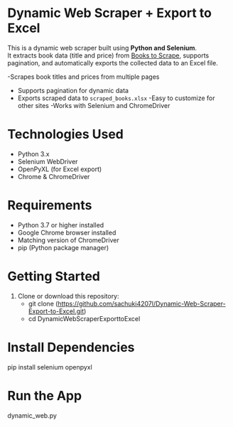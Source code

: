 # Dynamic Web Scraper + Export to Excel

This is a dynamic web scraper built using **Python and Selenium**.  
It extracts book data (title and price) from [Books to Scrape](https://books.toscrape.com), supports pagination, and automatically exports the collected data to an Excel file.

-Scrapes book titles and prices from multiple pages
- Supports pagination for dynamic data
- Exports scraped data to `scraped_books.xlsx`
-Easy to customize for other sites
-Works with Selenium and ChromeDriver

# Technologies Used

- Python 3.x
- Selenium WebDriver
- OpenPyXL (for Excel export)
- Chrome & ChromeDriver


# Requirements

- Python 3.7 or higher installed
- Google Chrome browser installed
- Matching version of ChromeDriver
- pip (Python package manager)







# Getting Started

1. Clone or download this repository:
   - git clone (https://github.com/sachuki4207l/Dynamic-Web-Scraper-Export-to-Excel.git)
   - cd DynamicWebScraperExporttoExcel


# Install Dependencies
pip install selenium openpyxl


# Run the App
dynamic_web.py
